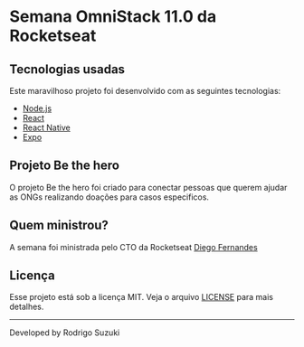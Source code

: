# Semana OmniStack 11.0 da Rocketseat

## Tecnologias usadas
Este maravilhoso projeto foi desenvolvido com as seguintes tecnologias:
- [Node.js](https://nodejs.org/en/)
- [React](https://reactjs.org)
- [React Native](https://facebook.github.io/react-native/)
- [Expo](https://expo.io/)

## Projeto Be the hero 

O projeto Be the hero foi criado para conectar pessoas que querem ajudar as ONGs realizando doações para casos especificos.

## Quem ministrou?

A semana foi ministrada pelo CTO da Rocketseat [Diego Fernandes](https://github.com/diego3g)

## Licença

Esse projeto está sob a licença MIT. Veja o arquivo [LICENSE](LICENSE.md) para mais detalhes.

---

Developed by Rodrigo Suzuki
